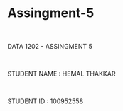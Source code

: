 # Assingment-5

<br>

DATA 1202 - ASSINGMENT 5

<br>

STUDENT NAME : HEMAL THAKKAR

<br>

STUDENT ID : 100952558

<br>